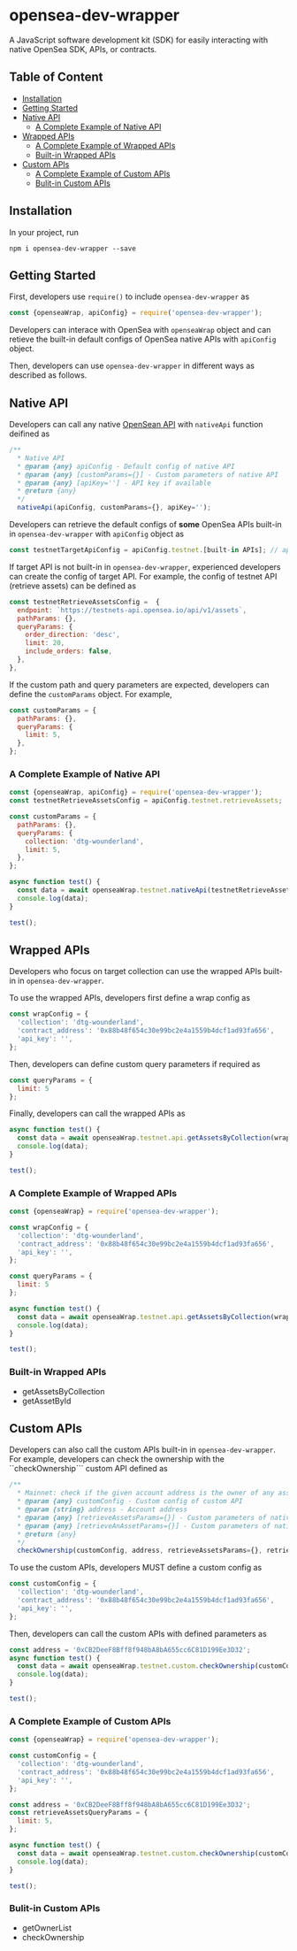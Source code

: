 # opensea-dev-wrapper<!-- omit in toc -->
A JavaScript software development kit (SDK) for easily interacting with native OpenSea SDK, APIs, or contracts.

## Table of Content<!-- omit in toc -->

- [Installation](#installation)
- [Getting Started](#getting-started)
- [Native API](#native-api)
  - [A Complete Example of Native API](#a-complete-example-of-native-api)
- [Wrapped APIs](#wrapped-apis)
  - [A Complete Example of Wrapped APIs](#a-complete-example-of-wrapped-apis)
  - [Built-in Wrapped APIs](#built-in-wrapped-apis)
- [Custom APIs](#custom-apis)
  - [A Complete Example of Custom APIs](#a-complete-example-of-custom-apis)
  - [Bulit-in Custom APIs](#bulit-in-custom-apis)

## Installation
In your project, run
```shell
npm i opensea-dev-wrapper --save
```

## Getting Started
First, developers use ```require()``` to include ```opensea-dev-wrapper``` as

```js
const {openseaWrap, apiConfig} = require('opensea-dev-wrapper');
```

Developers can interace with OpenSea with ```openseaWrap``` object and can retieve the built-in default configs of OpenSea native APIs with ```apiConfig``` object.

Then, developers can use ```opensea-dev-wrapper``` in different ways as described as follows.

## Native API
Developers can call any native [OpenSean API](https://docs.opensea.io/reference/api-overview) with ```nativeApi``` function deifined as

```js
/**
  * Native API
  * @param {any} apiConfig - Default config of native API
  * @param {any} [customParams={}] - Custom parameters of native API
  * @param {any} [apiKey=''] - API key if available
  * @return {any}
  */
  nativeApi(apiConfig, customParams={}, apiKey='');
```

Developers can retrieve the default configs of **some** OpenSea APIs built-in in ```opensea-dev-wrapper``` with ```apiConfig``` object as

```js
const testnetTargetApiConfig = apiConfig.testnet.[built-in APIs]; // apiConfig.mainnet for mainnet
```

 If target API is not built-in in ```opensea-dev-wrapper```, experienced developers can create the config of target API. For example, the config of testnet API (retrieve assets) can be defined as  

```js
const testnetRetrieveAssetsConfig =  {
  endpoint: `https://testnets-api.opensea.io/api/v1/assets`,
  pathParams: {},
  queryParams: {
    order_direction: 'desc',
    limit: 20,
    include_orders: false,
  },
},  
```

If the custom path and query parameters are expected, developers can define the ```customParams``` object. For example, 

```js
const customParams = {
  pathParams: {},
  queryParams: {
    limit: 5,
  },
};
```

### A Complete Example of Native API
```js
const {openseaWrap, apiConfig} = require('opensea-dev-wrapper');
const testnetRetrieveAssetsConfig = apiConfig.testnet.retrieveAssets;

const customParams = {
  pathParams: {},
  queryParams: {
    collection: 'dtg-wounderland',
    limit: 5,
  },
};

async function test() {
  const data = await openseaWrap.testnet.nativeApi(testnetRetrieveAssetsConfig, customParams);
  console.log(data);
}

test();
```

## Wrapped APIs
Developers who focus on target collection can use the wrapped APIs built-in in ```opensea-dev-wrapper```.

To use the wrapped APIs, developers first define a wrap config as

```js
const wrapConfig = {
  'collection': 'dtg-wounderland',
  'contract_address': '0x88b48f654c30e99bc2e4a1559b4dcf1ad93fa656',
  'api_key': '',
};
```

Then, developers can define custom query parameters if required as

```js
const queryParams = {
  limit: 5
};
```

Finally, developers can call the wrapped APIs as

```js
async function test() {
  const data = await openseaWrap.testnet.api.getAssetsByCollection(wrapConfig, queryParams);
  console.log(data); 
}

test();
```

### A Complete Example of Wrapped APIs
```js
const {openseaWrap} = require('opensea-dev-wrapper');

const wrapConfig = {
  'collection': 'dtg-wounderland',
  'contract_address': '0x88b48f654c30e99bc2e4a1559b4dcf1ad93fa656',
  'api_key': '',
};

const queryParams = {
  limit: 5
};

async function test() {
  const data = await openseaWrap.testnet.api.getAssetsByCollection(wrapConfig, queryParams);
  console.log(data); 
}

test();
``` 

### Built-in Wrapped APIs
- getAssetsByCollection
- getAssetById

## Custom APIs
Developers can also call the custom APIs built-in in ```opensea-dev-wrapper```. For example, developers can check the ownership with the ``checkOwnership``` custom API defined as

```js
/**
  * Mainnet: check if the given account address is the owner of any asset of specified collection or not
  * @param {any} customConfig - Custom config of custom API
  * @param {string} address - Account address
  * @param {any} [retrieveAssetsParams={}] - Custom parameters of native API (retrieveAssets)
  * @param {any} [retrieveAnAssetParams={}] - Custom parameters of native API (retrieveAnAsset)
  * @return {any}
  */
  checkOwnership(customConfig, address, retrieveAssetsParams={}, retrieveAnAssetParams={}) {
```

To use the custom APIs, developers MUST define a custom config as

```js
const customConfig = {
  'collection': 'dtg-wounderland',
  'contract_address': '0x88b48f654c30e99bc2e4a1559b4dcf1ad93fa656',
  'api_key': '',
};
```

Then, developers can call the custom APIs with defined parameters as

```js
const address = '0xCB2DeeF8Bff8f948bA8bA655cc6C81D199Ee3D32';
async function test() {
  const data = await openseaWrap.testnet.custom.checkOwnership(customConfig, address);
  console.log(data); 
}

test();
```

### A Complete Example of Custom APIs
```js
const {openseaWrap} = require('opensea-dev-wrapper');

const customConfig = {
  'collection': 'dtg-wounderland',
  'contract_address': '0x88b48f654c30e99bc2e4a1559b4dcf1ad93fa656',
  'api_key': '',
};

const address = '0xCB2DeeF8Bff8f948bA8bA655cc6C81D199Ee3D32';
const retrieveAssetsQueryParams = {
  limit: 5,
};

async function test() {
  const data = await openseaWrap.testnet.custom.checkOwnership(customConfig, address, retrieveAssetsQueryParams);
  console.log(data); 
}

test();
```

### Bulit-in Custom APIs
- getOwnerList
- checkOwnership